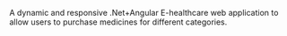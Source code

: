 A dynamic and responsive .Net+Angular E-healthcare web application to allow users to purchase medicines for different categories.
